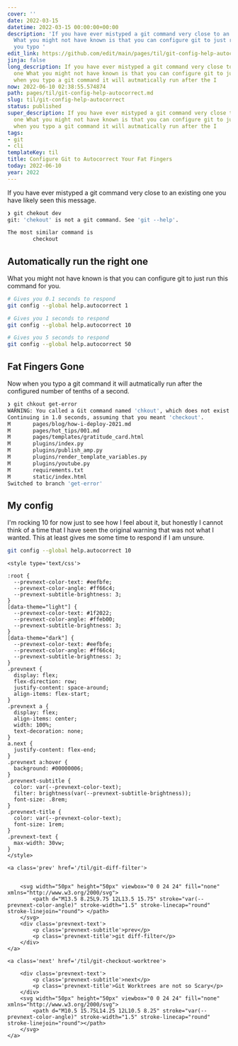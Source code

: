 ```yaml
---
cover: ''
date: 2022-03-15
datetime: 2022-03-15 00:00:00+00:00
description: 'If you have ever mistyped a git command very close to an existing one
  What you might not have known is that you can configure git to just run Now when
  you typo '
edit_link: https://github.com/edit/main/pages/til/git-config-help-autocorrect.md
jinja: false
long_description: If you have ever mistyped a git command very close to an existing
  one What you might not have known is that you can configure git to just run Now
  when you typo a git command it will autmatically run after the I
now: 2022-06-10 02:38:55.574874
path: pages/til/git-config-help-autocorrect.md
slug: til/git-config-help-autocorrect
status: published
super_description: If you have ever mistyped a git command very close to an existing
  one What you might not have known is that you can configure git to just run Now
  when you typo a git command it will autmatically run after the I
tags:
- git
- cli
templateKey: til
title: Configure Git to Autocorrect Your Fat Fingers
today: 2022-06-10
year: 2022
---
```


If you have ever mistyped a git command very close to an existing one
you have likely seen this message.

``` bash
❯ git chekout dev
git: 'chekout' is not a git command. See 'git --help'.

The most similar command is
        checkout
```

## Automatically run the right one

What you might not have known is that you can configure git to just run
this command for you.

``` bash
# Gives you 0.1 seconds to respond
git config --global help.autocorrect 1

# Gives you 1 seconds to respond
git config --global help.autocorrect 10

# Gives you 5 seconds to respond
git config --global help.autocorrect 50
```

## Fat Fingers Gone

Now when you typo a git command it will autmatically run after the
configured number of tenths of a second.

``` bash
❯ git chkout get-error
WARNING: You called a Git command named 'chkout', which does not exist.
Continuing in 1.0 seconds, assuming that you meant 'checkout'.
M       pages/blog/how-i-deploy-2021.md
M       pages/hot_tips/001.md
M       pages/templates/gratitude_card.html
M       plugins/index.py
M       plugins/publish_amp.py
M       plugins/render_template_variables.py
M       plugins/youtube.py
M       requirements.txt
M       static/index.html
Switched to branch 'get-error'
```

## My config

I'm rocking 10 for now just to see how I feel about it, but honestly I
cannot think of a time that I have seen the original warning that was
not what I wanted.  This at least gives me some time to respond if I am
unsure.

``` bash
git config --global help.autocorrect 10
```
<div class='prevnext'>

    <style type='text/css'>

    :root {
      --prevnext-color-text: #eefbfe;
      --prevnext-color-angle: #ff66c4;
      --prevnext-subtitle-brightness: 3;
    }
    [data-theme="light"] {
      --prevnext-color-text: #1f2022;
      --prevnext-color-angle: #ffeb00;
      --prevnext-subtitle-brightness: 3;
    }
    [data-theme="dark"] {
      --prevnext-color-text: #eefbfe;
      --prevnext-color-angle: #ff66c4;
      --prevnext-subtitle-brightness: 3;
    }
    .prevnext {
      display: flex;
      flex-direction: row;
      justify-content: space-around;
      align-items: flex-start;
    }
    .prevnext a {
      display: flex;
      align-items: center;
      width: 100%;
      text-decoration: none;
    }
    a.next {
      justify-content: flex-end;
    }
    .prevnext a:hover {
      background: #00000006;
    }
    .prevnext-subtitle {
      color: var(--prevnext-color-text);
      filter: brightness(var(--prevnext-subtitle-brightness));
      font-size: .8rem;
    }
    .prevnext-title {
      color: var(--prevnext-color-text);
      font-size: 1rem;
    }
    .prevnext-text {
      max-width: 30vw;
    }
    </style>
    
    <a class='prev' href='/til/git-diff-filter'>
    

        <svg width="50px" height="50px" viewbox="0 0 24 24" fill="none" xmlns="http://www.w3.org/2000/svg">
            <path d="M13.5 8.25L9.75 12L13.5 15.75" stroke="var(--prevnext-color-angle)" stroke-width="1.5" stroke-linecap="round" stroke-linejoin="round"> </path>
        </svg>
        <div class='prevnext-text'>
            <p class='prevnext-subtitle'>prev</p>
            <p class='prevnext-title'>git diff-filter</p>
        </div>
    </a>
    
    <a class='next' href='/til/git-checkout-worktree'>
    
        <div class='prevnext-text'>
            <p class='prevnext-subtitle'>next</p>
            <p class='prevnext-title'>Git Worktrees are not so Scary</p>
        </div>
        <svg width="50px" height="50px" viewbox="0 0 24 24" fill="none" xmlns="http://www.w3.org/2000/svg">
            <path d="M10.5 15.75L14.25 12L10.5 8.25" stroke="var(--prevnext-color-angle)" stroke-width="1.5" stroke-linecap="round" stroke-linejoin="round"></path>
        </svg>
    </a>
  </div>